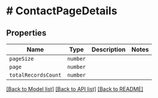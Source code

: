 # # ContactPageDetails



## Properties

Name | Type | Description | Notes
------------ | ------------- | ------------- | -------------
| `pageSize` | ```number``` |   |  |
| `page` | ```number``` |   |  |
| `totalRecordsCount` | ```number``` |   |  |

[[Back to Model list]](../README.md#models) [[Back to API list]](../README.md#api-endpoints) [[Back to README]](../README.md)
